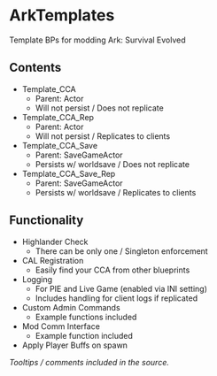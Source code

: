 # ArkTemplates
 Template BPs for modding Ark: Survival Evolved

## Contents
- Template_CCA
  - Parent: Actor
  - Will not persist / Does not replicate
- Template_CCA_Rep
  - Parent: Actor
  - Will not persist / Replicates to clients
- Template_CCA_Save
  - Parent: SaveGameActor
  - Persists w/ worldsave / Does not replicate
- Template_CCA_Save_Rep
  - Parent: SaveGameActor
  - Persists w/ worldsave / Replicates to clients
 
## Functionality
- Highlander Check
  - There can be only one / Singleton enforcement
- CAL Registration
  - Easily find your CCA from other blueprints
- Logging
  - For PIE and Live Game (enabled via INI setting)
  - Includes handling for client logs if replicated
- Custom Admin Commands
  - Example functions included
- Mod Comm Interface
  - Example function included
- Apply Player Buffs on spawn

_Tooltips / comments included in the source._